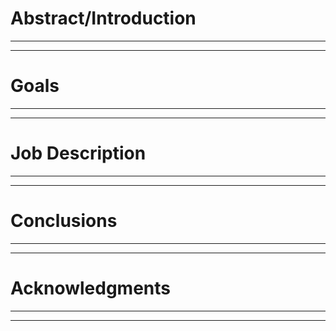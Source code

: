 # Abstract/Introduction
---



---
# Goals
---



---
# Job Description
---



---
# Conclusions
---



---
# Acknowledgments
---



---
